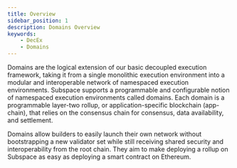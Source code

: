 ```yaml
---
title: Overview
sidebar_position: 1
description: Domains Overview
keywords:
    - DecEx
    - Domains
---
```

Domains are the logical extension of our basic decoupled execution framework, taking it from a single monolithic execution environment into a modular and interoperable network of namespaced execution environments. Subspace supports a programmable and configurable notion of namespaced execution environments called domains. Each domain is a programmable layer-two rollup, or application-specific blockchain (app-chain), that relies on the consensus chain for consensus, data availability, and settlement. 

Domains allow builders to easily launch their own network without bootstrapping a new validator set while still receiving shared security and interoperability from the root chain. They aim to make deploying a rollup on Subspace as easy as deploying a smart contract on Ethereum. 
